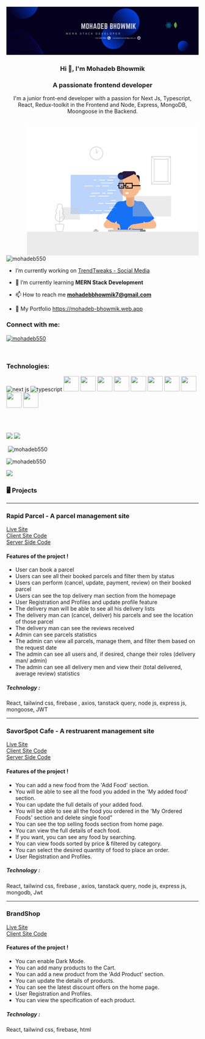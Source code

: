 ![logo](https://raw.githubusercontent.com/mohadeb550/mohadeb550/main/banner.png)
<h3 align="center">Hi 👋, I'm Mohadeb Bhowmik</h1>
<h3 align="center">A passionate frontend developer</h3>
<p align="center">I'm a junior front-end developer with a passion for Next Js, Typescript, React, Redux-toolkit in the Frontend and Node, Express, MongoDB, Moongoose in the Backend.
</p>
<br>
<img align="right" alt="coding" width="450" src="https://raw.githubusercontent.com/mohadeb550/mohadeb550/main/coding.gif" >

<p align="left"> <img src="https://komarev.com/ghpvc/?username=mohadeb550&label=Profile%20views&color=0e75b6&style=flat" alt="mohadeb550" /> </p>

- I’m currently working on [TrendTweaks - Social Media](https://trend-tweaks.vercel.app/)

- 🌱 I’m currently learning  **MERN Stack Development**

- 📫 How to reach me  **mohadebbhowmik7@gmail.com**

- 🌄 My Portfolio  https://mohadeb-bhowmik.web.app

<h3 align="left">Connect with me:</h3>
<p align="left">
<a href="https://linkedin.com/in/mohadeb550" target="blank"><img align="center" src="https://raw.githubusercontent.com/rahuldkjain/github-profile-readme-generator/master/src/images/icons/Social/linked-in-alt.svg" alt="mohadeb550" height="30" width="40" /></a>
</p>
<br>
<h3 align="left">Technologies:</h3>
<p align="left"> 
  <img src="https://uxwing.com/wp-content/themes/uxwing/download/brands-and-social-media/nextjs-icon.png" alt="next js" width="40" height="40"/> 
  <img src="https://cdn-icons-png.flaticon.com/512/5968/5968381.png" alt="typescript" width="40" height="40"/>
  <img src="https://static-00.iconduck.com/assets.00/react-icon-512x512-u6e60ayf.png" width="40" height="40"/>
  <img src="https://encrypted-tbn0.gstatic.com/images?q=tbn:ANd9GcRsRlH5x8oBQAqXxQBNwTIGAnoBBrjEWHP2pw&s" width="40" height="40"/>
  <img src="https://cdn3d.iconscout.com/3d/free/thumb/free-javascript-3d-icon-download-in-png-blend-fbx-gltf-file-formats--html-logo-vue-angular-coding-lang-pack-logos-icons-7577991.png?f=webp" width="40" height="40"/>
  <img src="https://files.raycast.com/50kq86d4gic47z6jp02htuxx2s4u" width="40" height="40"/>
  <img src="https://w7.pngwing.com/pngs/562/910/png-transparent-firebase-angularjs-serverless-computing-node-js-others-angle-rectangle-orange-thumbnail.png" width="40" height="40"/>
  
  <img src="https://img.freepik.com/free-psd/decorative-line-divider-design_23-2151358261.jpg" width="40" height="40"/>
  
  <img src="https://encrypted-tbn0.gstatic.com/images?q=tbn:ANd9GcRp-PeJENdM08ezxs9V-AK4_7H1D4wzze-oVQ&s" width="40" height="40"/>
  <img src="https://adware-technologies.s3.amazonaws.com/uploads/technology/thumbnail/20/express-js.png" width="40" height="40"/>
  <img src="https://encrypted-tbn0.gstatic.com/images?q=tbn:ANd9GcS9BVeiXAMU-SsGkVehbpBV1pOlUClyxhC2bg&s" width="40" height="40"/>
  <img src="https://pbs.twimg.com/profile_images/946432748276740096/0TXzZU7W_400x400.jpg" width="40" height="40"/>
 
</p> <br><br>

![](http://github-profile-summary-cards.vercel.app/api/cards/repos-per-language?username=mohadeb550&theme=default) ![](http://github-profile-summary-cards.vercel.app/api/cards/most-commit-language?username=mohadeb550&theme=default)



<p>&nbsp;<img align="center" src="https://github-readme-stats.vercel.app/api?username=mohadeb550&show_icons=true&locale=en" alt="mohadeb550" /></p>

<p><img align="center" src="https://github-readme-streak-stats.herokuapp.com/?user=mohadeb550&" alt="mohadeb550" /></p>

![](http://github-profile-summary-cards.vercel.app/api/cards/profile-details?username=mohadeb550&theme=default)

<h3 align="left">🖥 Projects </h3><hr>
<h3 align="left">Rapid Parcel - A parcel management site </h3>  <a href="https://rapid-parcel.web.app/" >Live Site </a>  <br>  <a href="https://github.com/mohadeb550/Rapid-Parcel-Client.git" > Client Site Code </a>  <br>  <a href="https://github.com/mohadeb550/Rapid-Parcel-Server.git" > Server Side Code </a>  <br>
<h4> Features of the project !</h4>

-  User can book a parcel
-  Users can see all their booked parcels and filter them by status
-  Users can perform (cancel, update, payment, review) on their booked parcel
-  Users can see the top delivery man section from the homepage
-  User Registration and Profiles and update profile feature
-  The delivery man will be able to see all his delivery lists
-  The delivery man can (cancel, deliver) his parcels and see the location of those parcel
-  The delivery man can see the reviews received
-  Admin can see parcels statistics 
-  The admin can view all parcels, manage them, and filter them based on the request date
-  The admin can see all users and, if desired, change their roles (delivery man/ admin)
-  The admin can see all delivery men and view their (total delivered, average review) statistics

  <h5> Technology :</h5> <p>React, tailwind css, firebase , axios, tanstack query,
node js, express js, mongoose, JWT</p> <hr>

<h3 align="left">SavorSpot Cafe - A restruarent management site </h3>  <a href="https://savorspot-cafe.web.app/" >Live Site </a>  <br>  <a href="https://github.com/mohadeb550/SavorSpot-Cafe-Client.git" > Client Site Code </a>  <br>  <a href="https://github.com/mohadeb550/SavorSpot-Cafe---Server.git" > Server Side Code </a>  <br>
<h4> Features of the project !</h4>

-  You can add a new food from the 'Add Food' section.
-  You will be able to see all the food you added in the 'My added food' section.
-  You can update the full details of your added food.
-  You will be able to see all the food you ordered in the 'My Ordered Foods' section and delete single food"
-  You can see the top selling foods section from home page.
-  You can view the full details of each food.
-  If you want, you can see any food by searching.
-  You can view foods sorted by price & filtered by category.
-  You can select the desired quantity of food to place an order.
-  User Registration and Profiles.
  
  <h5> Technology :</h5> <p>React, tailwind css, firebase , axios, tanstack query,
node js, express js, mongodb, Jwt</p> <hr>

<h3 align="left"> BrandShop </h3>  <a href="https://brandshop-ece48.web.app" >Live Site </a>  <br>  <a href="https://github.com/mohadeb550/BrandShop--Client.git" > Client Site Code </a>  <br> 
<h4> Features of the project !</h4>

-  You can enable Dark Mode.
-  You can add many products to the Cart.
-  You can add a new product from the 'Add Product' section.
-  You can update the details of products.
-  You can see the latest discount offers on the home page.
-  User Registration and Profiles.
-  You can view the specification of each product.

  <h5> Technology :</h5> <p>React, tailwind css, firebase, html</p>
